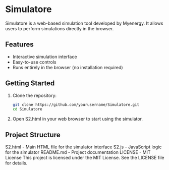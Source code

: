 # Simulatore

Simulatore is a web-based simulation tool developed by Myenergy. It allows users to perform simulations directly in the browser.

## Features

- Interactive simulation interface
- Easy-to-use controls
- Runs entirely in the browser (no installation required)

## Getting Started

1. Clone the repository:
   ```sh
   git clone https://github.com/yourusername/Simulatore.git
   cd Simulatore
2. 
   Open S2.html in your web browser to start using the simulator.

## Project Structure

S2.html - Main HTML file for the simulator interface
S2.js - JavaScript logic for the simulator
README.md - Project documentation
LICENSE - MIT License
This project is licensed under the MIT License. See the LICENSE file for details.